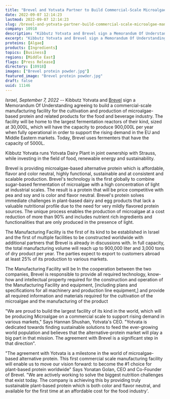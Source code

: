 ```yaml
---
title: "Brevel and Yotvata Partner to Build Commercial-Scale Microalgae Manufacturing Facility"
date: 2022-09-07 12:14:23
lastmod: 2022-09-07 12:14:23
slug: /brevel-and-yotvata-partner-build-commercial-scale-microalgae-manufacturing-facility
company: 10918
description: "Kibbutz Yotvata and Brevel sign a Memorandum Of Understanding agreeing to build a commercial-scale manufacturing facility for the cultivation and production of microalgae-based protein and related products for the food and beverage industry. The facility will be home to the largest fermentation reactors of their kind, sized at 30,000L, which will have the capacity to produce 900,000L per year when fully operational in order to support the rising demand in the EU and Middle Eastern markets."
excerpt: "Kibbutz Yotvata and Brevel sign a Memorandum Of Understanding agreeing to build a commercial-scale manufacturing facility for the cultivation and production of microalgae-based protein and related products for the food and beverage industry. The facility will be home to the largest fermentation reactors of their kind, sized at 30,000L, which will have the capacity to produce 900,000L per year when fully operational in order to support the rising demand in the EU and Middle Eastern markets."
proteins: [Algae]
products: [Ingredients]
topics: [Business]
regions: [Middle East]
flags: [Press Release]
directory: [10918]
images: ["Brevel protein powder.jpg"]
featured_image: "Brevel protein powder.jpg"
draft: false
uuid: 11146
---
```

*Israel, September 7, 2022 --* Kibbutz Yotvata and
[Brevel](https://mailtrack.io/trace/link/a2de6f3cb591d2b7889b8a054786d706c3024c3d?url=https%3A%2F%2Fbrevel.co.il%2F&userId=8504106&signature=7ab89b883e5515d8) sign
a Memorandum Of Understanding agreeing to build a commercial-scale
manufacturing facility for the cultivation and production of
microalgae-based protein and related products for the food and beverage
industry. The facility will be home to the largest fermentation reactors
of their kind, sized at 30,000L, which will have the capacity to produce
900,000L per year when fully operational in order to support the rising
demand in the EU and Middle Eastern markets. Today, Brevel uses
fermenters that have the capacity of 5000L.

Kibbutz Yotvata runs Yotvata Dairy Plant in joint ownership with
Strauss, while investing in the field of food, renewable energy and
sustainability.

Brevel is providing microalgae-based alternative protein which is
affordable, flavor and color neutral, highly functional, sustainable and
at consistent and scalable production. Brevel's technology is the first
globally to combine sugar-based fermentation of microalgae with a high
concentration of light at industrial scales. The result is a protein
that will be price competitive with pea and soy and is color and flavor
neutral. Brevel's protein solves immediate challenges in plant-based
dairy and egg products that lack a valuable nutritional profile due to
the need for very mildly flavored protein sources. The unique process
enables the production of microalgae at a cost reduction of more than
90% and includes nutrient rich ingredients and functionalities that are
only produced in the presence of light. 

The Manufacturing Facility is the first of its kind to be established in
Israel and the first of multiple facilities to be constructed worldwide
with additional partners that Brevel is already in discussions with. In
full capacity, the total manufacturing volume will reach up to 900,000
liter and 3,000 tons of dry product per year. The parties expect to
export to customers abroad at least 25% of its production to various
markets. 

The Manufacturing Facility will be In the cooperation between the two
companies, Brevel is responsible to provide all required technology,
know-how and intellectual property required for the construction and
operation of the Manufacturing Facility and equipment, \[including plans
and specifications for all machinery and production line equipment,\]
and provide all required information and materials required for the
cultivation of the microalgae and the manufacturing of the product

"We are proud to build the largest facility of its kind in the world,
which will be producing Microalgae on a commercial scale to support
rising demand in various markets," Says Hannan Shushan, Yotvata\'s CEO.
"Yotvata is dedicated towards finding sustainable solutions to feed the
ever-growing world population and believes that the alternative-protein
market will play a big part in that mission. The agreement with Brevel
is a significant step in that direction".

"The agreement with Yotvata is a milestone in the world of
microalgae-based alternative protein. This first commercial scale
manufacturing facility will enable us to move our vision forward: to
become the #1 choice for plant-based protein worldwide" Says Yonatan
Golan, CEO and Co-Founder of Brevel. "We are actively working to solve
the biggest nutrition challenges that exist today. The company is
achieving this by providing truly sustainable plant-based protein which
is both color and flavor neutral, and available for the first time at an
affordable cost for the food industry'.
